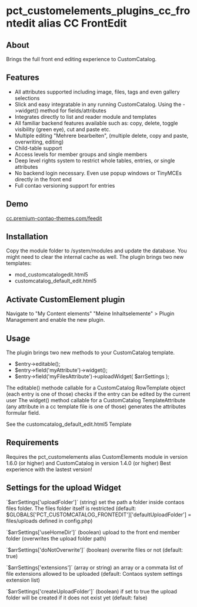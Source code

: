 pct_customelements_plugins_cc_frontedit alias CC FrontEdit
================

About
-----
Brings the full front end editing experience to CustomCatalog.

Features
-------
+ All attributes supported including image, files, tags and even gallery selections
+ Slick and easy integratable in any running CustomCatalog. Using the ->widget() method for fields/attributes
+ Integrates directly to list and reader module and templates
+ All familiar backend features available such as: copy, delete, toggle visibility (green eye), cut and paste etc.
+ Multiple editing "Mehrere bearbeiten", (multiple delete, copy and paste, overwriting, editing)
+ Child-table support
+ Access levels for member groups and single members
+ Deep level rights system to restrict whole tables, entries, or single attributes
+ No backend login necessary. Even use popup windows or TinyMCEs directly in the front end
+ Full contao versioning support for entries

Demo
------------
[cc.premium-contao-themes.com/feedit](http://cc.premium-contao-themes.com/feedit/)

Installation
------------
Copy the module folder to /system/modules and update the database. You might need to clear the internal cache as well.
The plugin brings two new templates:
+ mod_customcatalogedit.html5
+ customcatalog_default_edit.html5

Activate CustomElement plugin
------------
Navigate to "My Content elements" "Meine Inhaltselemente" > Plugin Management and enable the new plugin.

Usage
------------
The plugin brings two new methods to your CustomCatalog template.
+ $entry->editable(); 
+ $entry->field('myAttribute')->widget();
+ $entry->field('myFilesAttribute')->uploadWidget( $arrSettings );

The editable() methode callable for a CustomCatalog RowTemplate object (each entry is one of those) checks if the entry can be edited by the current user
The widget() method callable for a CustomCatalog TemplateAttribute (any attribute in a cc template file is one of those) generates the attributes formular field.

See the customcatalog_default_edit.html5 Template

Requirements
------------
Requires the pct_customelements alias CustomElements module in version 1.6.0 (or higher) and CustomCatalog in version 1.4.0 (or higher)
Best experience with the lastest version!

Settings for the upload Widget
------------

´$arrSettings['uploadFolder']´
(string) set the path a folder inside contaos files folder. The files folder itself is restricted (default: $GLOBALS['PCT_CUSTOMCATALOG_FRONTEDIT']['defaultUploadFolder'] = files/uploads defined in config.php)

´$arrSettings['useHomeDir']´
(boolean) upload to the front end member folder (overwrites the upload folder path)

´$arrSettings['doNotOverwrite']´
(boolean) overwrite files or not (default: true)

´$arrSettings['extensions']´
(array or string) an array or a commata list of file extensions allowed to be uploaded (default: Contaos system settings extension list)

´$arrSettings['createUploadFolder']´
(boolean) if set to true the upload folder will be created if it does not exist yet (default: false)